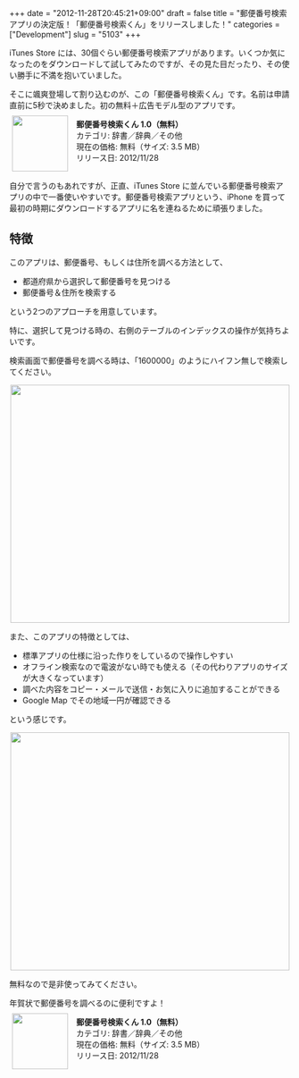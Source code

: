 +++
date = "2012-11-28T20:45:21+09:00"
draft = false
title = "郵便番号検索アプリの決定版！「郵便番号検索くん」をリリースしました！"
categories = ["Development"]
slug = "5103"
+++

iTunes Store には、30個ぐらい郵便番号検索アプリがあります。いくつか気になったのをダウンロードして試してみたのですが、その見た目だったり、その使い勝手に不満を抱いていました。

そこに颯爽登場して割り込むのが、この「郵便番号検索くん」です。名前は申請直前に5秒で決めました。初の無料＋広告モデル型のアプリです。

<a href="https://itunes.apple.com/jp/app/id578073498?mt=8&uo=4&at=11l3RT" target="_blank" rel="nofollow"><img width="100" class="alignleft" align="left" src="http://a63.phobos.apple.com/us/r1000/086/Purple/v4/55/e4/4f/55e44fa8-d915-3455-47e9-3139b4466e9c/mzl.yqfcyljo.100x100-75.png" style="margin: -5px 15px 1px 5px;"></a><strong> 郵便番号検索くん 1.0（無料）</strong><br> カテゴリ: 辞書／辞典／その他<br> 現在の価格: 無料（サイズ: 3.5 MB）<br> リリース日: 2012/11/28<br style="clear: both;">

自分で言うのもあれですが、正直、iTunes Store に並んでいる郵便番号検索アプリの中で一番使いやすいです。郵便番号検索アプリという、iPhone を買って最初の時期にダウンロードするアプリに名を連ねるために頑張りました。

<h2>特徴</h2>

このアプリは、郵便番号、もしくは住所を調べる方法として、

<ul><li>都道府県から選択して郵便番号を見つける</li>
<li>郵便番号＆住所を検索する</li></ul>

という2つのアプローチを用意しています。

特に、選択して見つける時の、右側のテーブルのインデックスの操作が気持ちよいです。

検索画面で郵便番号を調べる時は、「1600000」のようにハイフン無しで検索してください。

<img style="display:block; margin-left:auto; margin-right:auto;" src="/images/2012/11/5103_1.png" border="0" width="500" height="426" />

また、このアプリの特徴としては、

<ul><li>標準アプリの仕様に沿った作りをしているので操作しやすい</li>
<li>オフライン検索なので電波がない時でも使える（その代わりアプリのサイズが大きくなっています）</li>
<li>調べた内容をコピー・メールで送信・お気に入りに追加することができる</li>
<li>Google Map でその地域一円が確認できる</li>
</ul>

という感じです。

<img style="display:block; margin-left:auto; margin-right:auto;" src="/images/2012/11/5103_2.png" border="0" width="500" height="426" />

無料なので是非使ってみてください。

年賀状で郵便番号を調べるのに便利ですよ！

<a href="https://itunes.apple.com/jp/app/id578073498?mt=8&uo=4&at=11l3RT" target="_blank" rel="nofollow"><img width="100" class="alignleft" align="left" src="http://a63.phobos.apple.com/us/r1000/086/Purple/v4/55/e4/4f/55e44fa8-d915-3455-47e9-3139b4466e9c/mzl.yqfcyljo.100x100-75.png" style="margin: -5px 15px 1px 5px;"></a><strong> 郵便番号検索くん 1.0（無料）</strong><br> カテゴリ: 辞書／辞典／その他<br> 現在の価格: 無料（サイズ: 3.5 MB）<br> リリース日: 2012/11/28<br style="clear: both;">
